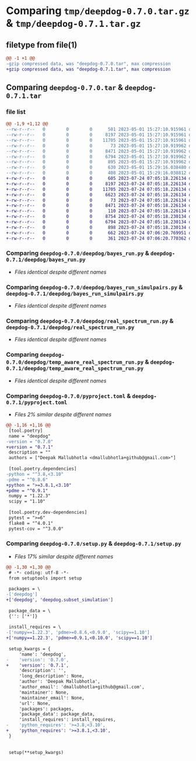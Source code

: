 # Comparing `tmp/deepdog-0.7.0.tar.gz` & `tmp/deepdog-0.7.1.tar.gz`

## filetype from file(1)

```diff
@@ -1 +1 @@
-gzip compressed data, was "deepdog-0.7.0.tar", max compression
+gzip compressed data, was "deepdog-0.7.1.tar", max compression
```

## Comparing `deepdog-0.7.0.tar` & `deepdog-0.7.1.tar`

### file list

```diff
@@ -1,9 +1,12 @@
--rw-r--r--   0        0        0      501 2023-05-01 15:27:10.915961 deepdog-0.7.0/deepdog/__init__.py
--rw-r--r--   0        0        0     8197 2023-05-01 15:27:10.915961 deepdog-0.7.0/deepdog/bayes_run.py
--rw-r--r--   0        0        0    11705 2023-05-01 15:27:10.915961 deepdog-0.7.0/deepdog/bayes_run_simulpairs.py
--rw-r--r--   0        0        0       73 2023-05-01 15:27:10.919962 deepdog-0.7.0/deepdog/meta.py
--rw-r--r--   0        0        0     8471 2023-05-01 15:27:10.919962 deepdog-0.7.0/deepdog/real_spectrum_run.py
--rw-r--r--   0        0        0     6794 2023-05-01 15:27:10.919962 deepdog-0.7.0/deepdog/temp_aware_real_spectrum_run.py
--rw-r--r--   0        0        0      895 2023-05-01 15:27:10.919962 deepdog-0.7.0/pyproject.toml
--rw-r--r--   0        0        0      630 2023-05-01 15:29:16.038480 deepdog-0.7.0/setup.py
--rw-r--r--   0        0        0      408 2023-05-01 15:29:16.038812 deepdog-0.7.0/PKG-INFO
+-rw-r--r--   0        0        0      605 2023-07-24 07:05:18.226134 deepdog-0.7.1/deepdog/__init__.py
+-rw-r--r--   0        0        0     8197 2023-07-24 07:05:18.226134 deepdog-0.7.1/deepdog/bayes_run.py
+-rw-r--r--   0        0        0    11705 2023-07-24 07:05:18.226134 deepdog-0.7.1/deepdog/bayes_run_simulpairs.py
+-rw-r--r--   0        0        0     6623 2023-07-24 07:05:18.226134 deepdog-0.7.1/deepdog/bayes_run_with_ss.py
+-rw-r--r--   0        0        0       73 2023-07-24 07:05:18.226134 deepdog-0.7.1/deepdog/meta.py
+-rw-r--r--   0        0        0     8471 2023-07-24 07:05:18.226134 deepdog-0.7.1/deepdog/real_spectrum_run.py
+-rw-r--r--   0        0        0      110 2023-07-24 07:05:18.226134 deepdog-0.7.1/deepdog/subset_simulation/__init__.py
+-rw-r--r--   0        0        0     8754 2023-07-24 07:05:18.230134 deepdog-0.7.1/deepdog/subset_simulation/subset_simulation_impl.py
+-rw-r--r--   0        0        0     6794 2023-07-24 07:05:18.230134 deepdog-0.7.1/deepdog/temp_aware_real_spectrum_run.py
+-rw-r--r--   0        0        0      898 2023-07-24 07:05:18.230134 deepdog-0.7.1/pyproject.toml
+-rw-r--r--   0        0        0      662 2023-07-24 07:06:20.769951 deepdog-0.7.1/setup.py
+-rw-r--r--   0        0        0      361 2023-07-24 07:06:20.770362 deepdog-0.7.1/PKG-INFO
```

### Comparing `deepdog-0.7.0/deepdog/bayes_run.py` & `deepdog-0.7.1/deepdog/bayes_run.py`

 * *Files identical despite different names*

### Comparing `deepdog-0.7.0/deepdog/bayes_run_simulpairs.py` & `deepdog-0.7.1/deepdog/bayes_run_simulpairs.py`

 * *Files identical despite different names*

### Comparing `deepdog-0.7.0/deepdog/real_spectrum_run.py` & `deepdog-0.7.1/deepdog/real_spectrum_run.py`

 * *Files identical despite different names*

### Comparing `deepdog-0.7.0/deepdog/temp_aware_real_spectrum_run.py` & `deepdog-0.7.1/deepdog/temp_aware_real_spectrum_run.py`

 * *Files identical despite different names*

### Comparing `deepdog-0.7.0/pyproject.toml` & `deepdog-0.7.1/pyproject.toml`

 * *Files 2% similar despite different names*

```diff
@@ -1,16 +1,16 @@
 [tool.poetry]
 name = "deepdog"
-version = "0.7.0"
+version = "0.7.1"
 description = ""
 authors = ["Deepak Mallubhotla <dmallubhotla+github@gmail.com>"]
 
 [tool.poetry.dependencies]
-python = "^3.8,<3.10"
-pdme = "^0.8.6"
+python = ">=3.8.1,<3.10"
+pdme = "^0.9.1"
 numpy = "1.22.3"
 scipy = "1.10"
 
 [tool.poetry.dev-dependencies]
 pytest = ">=6"
 flake8 = "^4.0.1"
 pytest-cov = "^3.0.0"
```

### Comparing `deepdog-0.7.0/setup.py` & `deepdog-0.7.1/setup.py`

 * *Files 17% similar despite different names*

```diff
@@ -1,30 +1,30 @@
 # -*- coding: utf-8 -*-
 from setuptools import setup
 
 packages = \
-['deepdog']
+['deepdog', 'deepdog.subset_simulation']
 
 package_data = \
 {'': ['*']}
 
 install_requires = \
-['numpy==1.22.3', 'pdme>=0.8.6,<0.9.0', 'scipy==1.10']
+['numpy==1.22.3', 'pdme>=0.9.1,<0.10.0', 'scipy==1.10']
 
 setup_kwargs = {
     'name': 'deepdog',
-    'version': '0.7.0',
+    'version': '0.7.1',
     'description': '',
     'long_description': None,
     'author': 'Deepak Mallubhotla',
     'author_email': 'dmallubhotla+github@gmail.com',
     'maintainer': None,
     'maintainer_email': None,
     'url': None,
     'packages': packages,
     'package_data': package_data,
     'install_requires': install_requires,
-    'python_requires': '>=3.8,<3.10',
+    'python_requires': '>=3.8.1,<3.10',
 }
 
 
 setup(**setup_kwargs)
```

